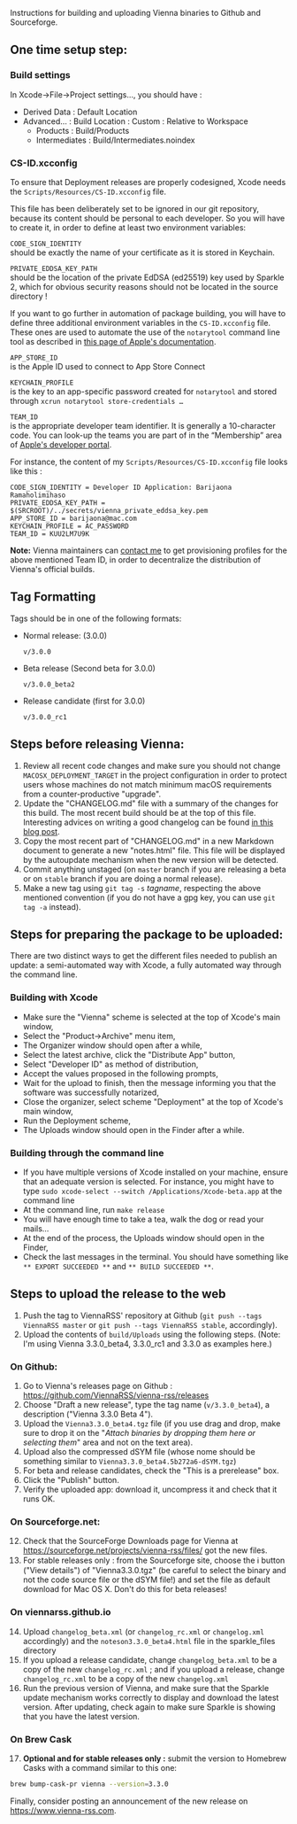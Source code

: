 Instructions for building and uploading Vienna binaries to Github and Sourceforge.

## One time setup step: ##

### Build settings
In Xcode->File->Project settings…, you should have :

- Derived Data : Default Location
- Advanced… : Build Location : Custom : Relative to Workspace
	- Products : Build/Products
	- Intermediates : Build/Intermediates.noindex

### CS-ID.xcconfig

To ensure that Deployment releases are properly codesigned, Xcode needs the `Scripts/Resources/CS-ID.xcconfig` file.

This file has been deliberately set to be ignored in our git repository, because its content should be personal to each developer. So you will have to create it, in order to define at least two environment variables:

`CODE_SIGN_IDENTITY`  
should be exactly the name of your certificate as it is stored in Keychain.

`PRIVATE_EDDSA_KEY_PATH`  
should be the location of the private EdDSA (ed25519) key used by Sparkle 2, which for obvious security reasons should not be located in the source directory !

If you want to go further in automation of package building, you will have to define three additional environment variables in the `CS-ID.xcconfig` file. These ones are used to automate the use of the `notarytool` command line tool as described in [this page of Apple's documentation](https://developer.apple.com/documentation/xcode/notarizing_macos_software_before_distribution/customizing_the_notarization_workflow).

`APP_STORE_ID`  
is the Apple ID used to connect to App Store Connect

`KEYCHAIN_PROFILE`  
is the key to an app-specific password created for `notarytool` and stored through `xcrun notarytool store-credentials …`

`TEAM_ID`  
is the appropriate developer team identifier. It is generally a 10-character code. You can look-up the teams you are part of in the “Membership” area of [Apple's developer portal](https://developer.apple.com/account/).

For instance, the content of my `Scripts/Resources/CS-ID.xcconfig` file looks like this :


    CODE_SIGN_IDENTITY = Developer ID Application: Barijaona Ramaholimihaso
    PRIVATE_EDDSA_KEY_PATH = $(SRCROOT)/../secrets/vienna_private_eddsa_key.pem
    APP_STORE_ID = barijaona@mac.com
    KEYCHAIN_PROFILE = AC_PASSWORD
    TEAM_ID = KUU2LM7U9K

__Note:__ Vienna maintainers can [contact me](https://github.com/barijaona "Github") to get provisioning profiles for the above mentioned Team ID, in order to decentralize the distribution of Vienna's official builds.

## Tag Formatting ##

Tags should be in one of the following formats:

 -	Normal release: (3.0.0)

		v/3.0.0

 -	Beta release (Second beta for 3.0.0)

		v/3.0.0_beta2

 -	Release candidate (first for 3.0.0)

		v/3.0.0_rc1

## Steps before releasing Vienna: ##

 1.	Review all recent code changes and make sure you should not change `MACOSX_DEPLOYMENT_TARGET` in the project configuration in order to protect users whose machines do not match minimum macOS requirements from a counter-productive "upgrade".
 2.	Update the "CHANGELOG.md" file with a summary of the changes for this build. The most recent build should be at the top of this file. Interesting advices on writing a good changelog can be found [in this blog post](https://xavd.id/blog/post/effective-changelogs/).
 3.	Copy the most recent part of "CHANGELOG.md" in a new Markdown document to generate a new "notes.html" file. This file will be displayed by the autoupdate mechanism when the new version will be detected.
 4.	Commit anything unstaged (on `master` branch if you are releasing a beta or on `stable` branch if you are doing a normal release).
 5.	Make a new tag using `git tag -s` _tagname_, respecting the above mentioned convention (if you do not have a gpg key, you can use `git tag -a` instead).

## Steps for preparing the package to be uploaded: ##

There are two distinct ways to get the different files needed to publish an update: a semi-automated way with Xcode, a fully automated way through the command line.

### Building with Xcode

- Make sure the "Vienna" scheme is selected at the top of Xcode's main window,
- Select the "Product->Archive" menu item,
- The Organizer window should open after a while,
- Select the latest archive, click the "Distribute App" button,
- Select "Developer ID" as method of distribution,
- Accept the values proposed in the following prompts,
- Wait for the upload to finish, then the message informing you that the software was successfully notarized,
- Close the organizer, select scheme "Deployment" at the top of Xcode's main window,
- Run the Deployment scheme,
- The Uploads window should open in the Finder after a while.

### Building through the command line

- If you have multiple versions of Xcode installed on your machine, ensure that an adequate version is selected. For instance, you might have to type `sudo xcode-select --switch /Applications/Xcode-beta.app` at the command line
- At the command line, run `make release`
- You will have enough time to take a tea, walk the dog or read your mails…
- At the end of the process, the Uploads window should open in the Finder,
- Check the last messages in the terminal. You should have something like `** EXPORT SUCCEEDED **` and `** BUILD SUCCEEDED **`.

## Steps to upload the release to the web ##

 1.	Push the tag to ViennaRSS' repository at Github (`git push --tags ViennaRSS master` or `git push --tags ViennaRSS stable`, accordingly).
 2.	Upload the contents of `build/Uploads` using the following steps.
  (Note: I'm using Vienna 3.3.0_beta4, 3.3.0_rc1 and 3.3.0 as examples here.)

### On Github:

   1. Go to Vienna's releases page on Github : <https://github.com/ViennaRSS/vienna-rss/releases>
   2. Choose "Draft a new release", type the tag name (`v/3.3.0_beta4`), a description ("Vienna 3.3.0 Beta 4").
   3. Upload the `Vienna3.3.0_beta4.tgz` file (if you use drag and drop, make sure to drop it on the "<i>Attach binaries by dropping them here or selecting them</i>" area and not on the text area).
   4. Upload also the compressed dSYM file (whose nome should be something similar to `Vienna3.3.0_beta4.5b272a6-dSYM.tgz`)
   5. For beta and release candidates, check the "This is a prerelease" box.
   6. Click the "Publish" button.
   7. Verify the uploaded app: download it, uncompress it and check that it runs OK.

### On Sourceforge.net:

   12. Check that the SourceForge Downloads page for Vienna at <https://sourceforge.net/projects/vienna-rss/files/> got the new files.
   13. For stable releases only : from the Sourceforge site, choose the ℹ️ button ("View details") of "Vienna3.3.0.tgz" (be careful to select the binary and not the code source file or the dSYM file!) and set the file as default download for Mac OS X. Don't do this for beta releases!

### On viennarss.github.io

   14. Upload `changelog_beta.xml` (or `changelog_rc.xml` or `changelog.xml` accordingly) and the `noteson3.3.0_beta4.html` file in the sparkle_files directory
   15. If you upload a release candidate, change `changelog_beta.xml` to be a copy of the new `changelog_rc.xml` ; and if you upload a release, change `changelog_rc.xml` to be a copy of the new `changelog.xml`
   16. Run the previous version of Vienna, and make sure that the Sparkle update mechanism works correctly to display and download the latest version. After updating, check again to make sure Sparkle is showing that you have the latest version.

### On Brew Cask

17. __Optional and for stable releases only :__ submit the version to Homebrew Casks with a command similar to this one:

````bash
brew bump-cask-pr vienna --version=3.3.0
````

Finally, consider posting an announcement of the new release on <https://www.vienna-rss.com>.
